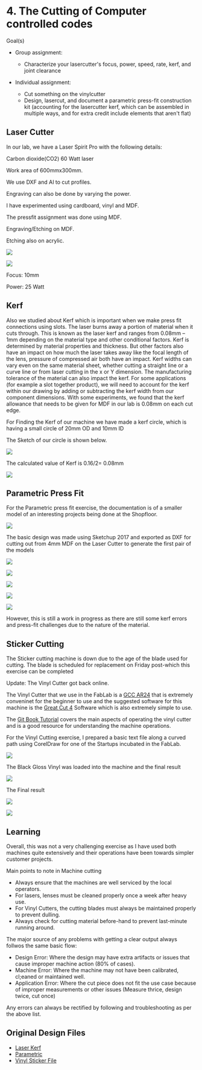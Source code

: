# 4. The Cutting of Computer controlled codes

Goal(s)

- Group assignment:
  - Characterize your lasercutter's focus, power, speed, rate, kerf, and joint clearance

- Individual assignment:
  - Cut something on the vinylcutter
  - Design, lasercut, and document a parametric press-fit construction kit (accounting for the lasercutter kerf, which can be assembled in multiple ways, and for extra credit include elements that aren't flat)

## Laser Cutter

In our lab, we have a Laser Spirit Pro with the following details:

Carbon dioxide(CO2) 60 Watt laser

Work area of 600mmx300mm. 

We use DXF and AI to cut profiles.

Engraving can also be done by varying the power.

I have experimented using cardboard, vinyl and MDF.

The pressfit assignment was done using MDF.

Engraving/Etching on MDF. 

Etching also on acrylic.

![](../images/week04/IMG-20190209-WA0009.jpg)

![](../images/week04/IMG-20190209-WA0005.jpg)

Focus: 10mm

Power: 25 Watt

## Kerf

Also we studied about Kerf which is important when we make press fit connections using slots.
The laser burns away a portion of material when it cuts through. This is known as the laser kerf and ranges from 0.08mm – 1mm depending on the material type and other conditional factors. Kerf is determined by material properties and thickness. But other factors also have an impact on how much the laser takes away like the focal length of the lens, pressure of compressed air both have an impact. Kerf widths can vary even on the same material sheet, whether cutting a straight line or a curve line or from laser cutting in the x or Y dimension. The manufacturing tolerance of the material can also impact the kerf. For some applications (for example a slot together product), we will need to account for the kerf within our drawing by adding or subtracting the kerf width from our component dimensions. With some experiments, we found that the kerf allowance that needs to be given for MDF in our lab is 0.08mm on each cut edge.

For Finding the Kerf of our machine we have made a kerf circle, which is having a small circle of 20mm OD and 10mm ID 

The Sketch of our circle is shown below.

![](../images/week04/Untitled.png)

The calculated value of Kerf is 0.16/2= 0.08mm

![](../images/week04/IMG_20190213_172710.jpg)

## Parametric Press Fit

For the Parametric press fit exercise, the documentation is of a smaller model of an interesting projects being done at the Shopfloor.

![](../images/week04/IMG-20190209-WA0002.jpg)

The basic design was made using Sketchup 2017 and exported as DXF for cutting out from 4mm MDF on the Laser Cutter to generate the first pair of the models

![](../images/week04/14.png)

![](../images/week04/IMG_20190213_175553543.jpg)

![](../images/week04/IMG_20190213_175609477.jpg)

![](../images/week04/IMG_20190213_175631156.jpg)

![](../images/week04/IMG_20190213_175708639.jpg)

However, this is still a work in progress as there are still some kerf errors and press-fit challenges due to the nature of the material.

## Sticker Cutting

The Sticker cutting machine is down due to the age of the blade used for cutting. The blade is scheduled for replacement on Friday post-which this exercise can be completed

Update: The Vinyl Cutter got back online.

The Vinyl Cutter that we use in the FabLab is a [GCC AR24](https://www.gccworld.com/goods.php?act=view&no=49) that is extremely conveninet for the beginner to use and the suggested software for this machine is the [Great Cut 4](https://www.gccworld.com/goods.php?act=softwave&no=3) Software which is also extremely simple to use.

The [Git Book Tutorial](http://fabacademy.org/2018/docs/FabAcademy-Tutorials/week3_computer_controlled_cutting/vinyl.html) covers the main aspects of operating the vinyl cutter and is a good resource for understanding the machine operations.

For the Vinyl Cutting exercise, I prepared a basic text file along a curved path using CorelDraw for one of the Startups incubated in the FabLab.

![](../images/week04/Vinyl.png)

The Black Gloss Vinyl was loaded into the machine and the final result

![](../images/week04/Vinyl3.jpg)

The Final result

![](../images/week04/Vinyl4.jpg)

![](../images/week04/Vinyl5.jpg)

## Learning

Overall, this was not a very challenging exercise as I have used both machines quite extensively and their operations have been towards simpler customer projects.

Main points to note in Machine cutting

- Always ensure that the machines are well serviced by the local operators.
- For lasers, lenses must be cleaned properly once a week after heavy use.
- For Vinyl Cutters, the cutting blades must always be maintained properly to prevent dulling.
- Always check for cutting material before-hand to prevent last-minute running around.

The major source of any problems with getting a clear output always follwos the same basic flow:

- Design Error: Where the design may have extra artifacts or issues that cause improper machine action (80% of cases).
- Machine Error: Where the machine may not have been calibrated, cl;eaned or maintained well.
- Application Error: Where the cut piece does not fit the use case because of improper measurements or other issues (Measure thrice, design twice, cut once)

Any errors can always be rectified by following and troubleshooting as per the above list.

## Original Design Files

- [Laser Kerf](../images/week04/Kerftest.ai)
- [Parametric](../images/week04/Parametric.dxf)
- [Vinyl Sticker File](../images/week04/Vinyl.dxf)